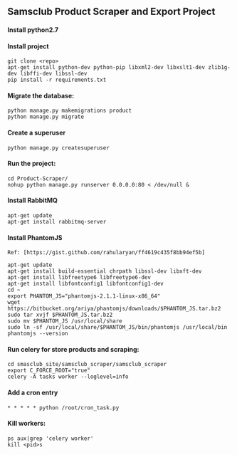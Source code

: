 ## Samsclub Product Scraper and Export Project

#### Install python2.7
#### Install project
	git clone <repo>
	apt-get install python-dev python-pip libxml2-dev libxslt1-dev zlib1g-dev libffi-dev libssl-dev
	pip install -r requirements.txt

#### Migrate the database:
	python manage.py makemigrations product
	python manage.py migrate

#### Create a superuser
	python manage.py createsuperuser

#### Run the project:
	cd Product-Scraper/
	nohup python manage.py runserver 0.0.0.0:80 < /dev/null &

#### Install RabbitMQ

	apt-get update
	apt-get install rabbitmq-server

#### Install PhantomJS
	Ref: [https://gist.github.com/rahularyan/ff4619c435f8bb94ef5b]

	apt-get update
	apt-get install build-essential chrpath libssl-dev libxft-dev
	apt-get install libfreetype6 libfreetype6-dev
	apt-get install libfontconfig1 libfontconfig1-dev
	cd ~
	export PHANTOM_JS="phantomjs-2.1.1-linux-x86_64"
	wget https://bitbucket.org/ariya/phantomjs/downloads/$PHANTOM_JS.tar.bz2
	sudo tar xvjf $PHANTOM_JS.tar.bz2
	sudo mv $PHANTOM_JS /usr/local/share
	sudo ln -sf /usr/local/share/$PHANTOM_JS/bin/phantomjs /usr/local/bin
	phantomjs --version

#### Run celery for store products and scraping:
	cd smasclub_site/samsclub_scraper/samsclub_scraper
	export C_FORCE_ROOT="true"
	celery -A tasks worker --loglevel=info

#### Add a cron entry
	
	* * * * * python /root/cron_task.py

#### Kill workers:
	ps aux|grep 'celery worker'
	kill <pid>s
